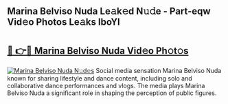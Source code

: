 ## Marina Belviso Nuda Le𝚊k𝚎d N𝚞𝚍e - Part-eqw Vid𝚎o Photos Le𝚊ks lboYl

# <h2><a href="http://fbg0rmo.evod.top/?m=Marina+Belviso+Nuda">🔗 👉🔴 Marina Belviso Nuda Vid𝚎o Ph𝚘t𝚘s</a></h2>

[![Marina Belviso Nuda N𝚞d𝚎s](https://i.imgur.com/8V9OHl7.gif)](http://fbg0rmo.evod.top/?m=Marina+Belviso+Nuda)
Social media sensation Marina Belviso Nuda known for sharing lifestyle and dance content, including solo and collaborative dance performances and vlogs. The media plays Marina Belviso Nuda a significant role in shaping the perception of public figures. 
